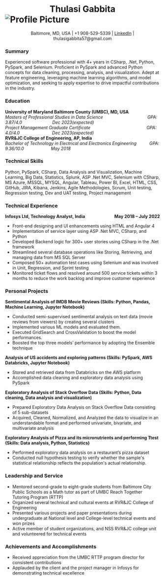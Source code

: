 # <center> Thulasi Gabbita </center> ![Profile Picture](costsmaryland.png)

<center> Baltimore, MD, USA | +1 908-529-5339 | <a href="https://www.linkedin.com/in/thulasi-gabbita/">LinkedIn</a> | thulasigabbita57@gmail.com</center>

### Summary
Experienced software professional with 4+ years in CSharp, .Net, Python, PySpark, and Selenium. Proficient in PySpark and advanced Python concepts for data cleaning, processing, analysis, and visualization. Adept at feature engineering, leveraging machine learning algorithms, and model optimization, and seeking to apply expertise to drive impactful contributions in the industry.

### Education
**University of Maryland Baltimore County (UMBC), MD, USA**  
*Masters of Professional Studies in Data Science &emsp;&emsp;&emsp;&emsp;&emsp;&emsp;&emsp;&emsp;&emsp;&ensp;&nbsp; GPA: 3.87/4.0 &emsp;&emsp;&emsp;&emsp;&emsp;&emsp;&ensp; Dec 2023(expected)*  
*Project Management Graduate Certificate &emsp;&emsp;&emsp;&emsp;&emsp;&emsp;&emsp;&emsp;&emsp;&emsp;&emsp;&emsp;&ensp; GPA: 4.0/4.0 &emsp;&emsp;&emsp;&emsp;&emsp;&emsp;&ensp;&ensp; Dec 2023(expected)*  
**RVR&JC College of Engineering, AP, India**  
*Bachelor of Technology in Electrical and Electronics Engineering&emsp;&emsp;&emsp;GPA: 9.36/10.0&emsp;&emsp;&emsp;&emsp;&emsp;&emsp;&nbsp;May 2018*

### Technical Skills
Python, PySpark, CSharp, Data Analysis and Visualization, Machine Learning, Big Data, Statistics, Splunk, ASP .Net MVC, Selenium with CSharp, MS Azure, MSSQL, MYSQL, Angular, Tableau, Power BI, Excel, HTML, CSS, GitHub, JIRA, Kibana, Jenkins, Agile Methodologies, Scrum, Unit testing, Regression testing, Dev and UAT testing, Project management

### Technical Experience
<b style="text-align:left;"> Infosys Ltd, Technology Analyst, India <span style="float:right;">May 2018 – July 2022  </span></b>
*	Front-end designing and UI enhancements using HTML and Angular 4
* Implementation of service layer using ASP .Net MVC, CSharp, and Python
*	Developed Backend logic for 300+ user stories using CSharp in the .Net framework
*	Streamlined several database operations like Storing, Retrieving, and managing data from MS SQL Server
*	Composed 50+ automation test cases using Selenium and was involved in Unit, Regression, and Sprint testing 
*	Monitored ticket flows and resolved around 500 service tickets within 3 months to reduce the work backlog and improve customer experience

### Personal Projects
**Sentimental Analysis of IMDB Movie Reviews (Skills: Python, Pandas, Machine Learning, Jupyter Notebook)**  
*	Conducted semi-supervised sentimental analysis on text data (movie reviews from viewers) by creating several clusters
*	Implemented various ML models and evaluated them.
*	Executed GridSearch and CrossValidation to boost the model performances.
*	Boosted the top three models’ performance by adopting the Ensemble technique

**Analysis of US accidents and exploring patterns (Skills: PySpark, AWS Databricks, Jupyter Notebook)**
* Stored and retrieved data from Databricks on the AWS platform
*	Accomplished data cleaning and exploratory data analysis using PySpark

**Exploratory Analysis of Stack Overflow Data (Skills: Python, Data cleaning, Data analysis and visualization)**
*	Prepared Exploratory Data Analysis on Stack Overflow Data consisting of 5 sub-datasets
*	Acquired, Cleaned, Normalized, and Analyzed the data to visualize in an understandable format and performed univariate, bivariate, and multivariate analysis

**Exploratory Analysis of Pizza and its micronutrients and performing Ttest (Skills: Data analysis, Python, Statistics)**
*	Performed exploratory data analysis on a restaurant’s pizza dataset 
*	Conducted null hypothesis testing to verify whether the sample's statistical relationship reflects the population's actual relationship.

### Leadership and Service
*	Mentored second-grade to eight-grade students from Baltimore City Public Schools as a Math tutor as part of UMBC Reach Together Tutoring Program (RTTP)
*	Organized several technical and cultural events at RVR&JC College of Engineering
*	Presented various projects and paper presentations during undergraduate at National level and College-level technical events and won prizes
*	Active member of student organizations, and NSS RVR&JC college unit and volunteered for technical events 

### Achievements and Accomplishments
*	Received appreciation from the UMBC RTTP program director for consistent contributions
*	Applauded by the client and the project manager in Infosys for demonstrating technical excellence 
